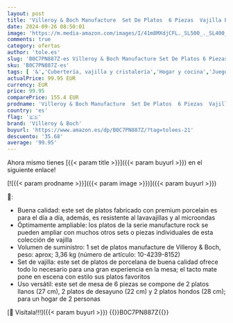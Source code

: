 ```yaml
---
layout: post
title: 'Villeroy & Boch Manufacture  Set De Platos  6 Piezas  Vajilla Para 2 Personas  Porcelana Premium  Negro'
date: 2024-09-26 08:50:01
image: 'https://m.media-amazon.com/images/I/41m8MXdjCFL._SL500_._SL400_.jpg'
comments: true
category: ofertas
author: 'tole.es'
slug: 'B0C7PN887Z-es Villeroy & Boch Manufacture Set De Platos 6 Piezas Vajilla...'
sku: 'B0C7PN887Z-es'
tags: [ '&','Cubertería, vajilla y cristalería','Hogar y cocina','Juegos de vajilla','Piezas de vajilla','Vajilla','Vajillas elegantes','boch','villeroy','villeroy & boch','🇪🇸', ]
actualPrice: 99.95 EUR
currency: EUR
price: 99.95
comparePrice: 155.4 EUR
prodname: 'Villeroy & Boch Manufacture  Set De Platos  6 Piezas  Vajilla Para 2 Personas  Porcelana Premium  Negro'
country: 'es'
flag: '🇪🇸'
brand: 'Villeroy & Boch'
buyurl: 'https://www.amazon.es/dp/B0C7PN887Z/?tag=tolees-21'
descuento: '35.68'
average: '99.95'
---
```


Ahora mismo tienes [{{< param title >}}]({{< param buyurl >}}) en el siguiente enlace!

[![{{< param prodname >}}]({{< param image >}})]({{< param buyurl >}})

🔎:

- Buena calidad: este set de platos fabricado con premium porcelain es para el día a día, además, es resistente al lavavajillas y al microondas
- Óptimamente ampliable: los platos de la serie manufacture rock se pueden ampliar con muchos otros sets o piezas individuales de esta colección de vajilla
- Volumen de suministro: 1 set de platos manufacture de Villeroy & Boch, peso: aprox; 3,36 kg (número de artículo: 10-4239-8152)
- Set de vajilla: este set de platos de porcelana de buena calidad ofrece todo lo necesario para una gran experiencia en la mesa; el tacto mate pone en escena con estilo sus platos favoritos
- Uso versátil: este set de mesa de 6 piezas se compone de 2 platos llanos (27 cm), 2 platos de desayuno (22 cm) y 2 platos hondos (28 cm); para un hogar de 2 personas

[🛒 Visítala!!!]({{< param buyurl >}})
{{<world>}}B0C7PN887Z{{</world>}}

